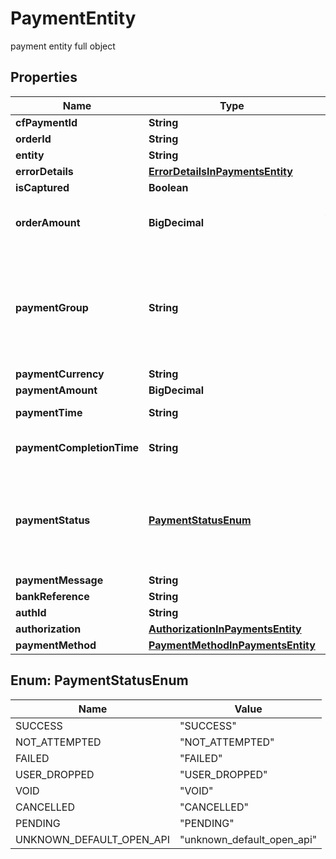 

# PaymentEntity

payment entity full object

## Properties

| Name | Type | Description | Notes |
|------------ | ------------- | ------------- | -------------|
|**cfPaymentId** | **String** |  |  [optional] |
|**orderId** | **String** |  |  [optional] |
|**entity** | **String** |  |  [optional] |
|**errorDetails** | [**ErrorDetailsInPaymentsEntity**](ErrorDetailsInPaymentsEntity.md) |  |  [optional] |
|**isCaptured** | **Boolean** |  |  [optional] |
|**orderAmount** | **BigDecimal** | Order amount can be different from payment amount if you collect service fee from the customer |  [optional] |
|**paymentGroup** | **String** | Type of payment group. One of [&#39;prepaid_card&#39;, &#39;upi_ppi_offline&#39;, &#39;cash&#39;, &#39;upi_credit_card&#39;, &#39;paypal&#39;, &#39;net_banking&#39;, &#39;cardless_emi&#39;, &#39;credit_card&#39;, &#39;bank_transfer&#39;, &#39;pay_later&#39;, &#39;debit_card_emi&#39;, &#39;debit_card&#39;, &#39;wallet&#39;, &#39;upi_ppi&#39;, &#39;upi&#39;, &#39;credit_card_emi&#39;] |  [optional] |
|**paymentCurrency** | **String** |  |  [optional] |
|**paymentAmount** | **BigDecimal** |  |  [optional] |
|**paymentTime** | **String** | This is the time when the payment was initiated |  [optional] |
|**paymentCompletionTime** | **String** | This is the time when the payment reaches its terminal state |  [optional] |
|**paymentStatus** | [**PaymentStatusEnum**](#PaymentStatusEnum) | The transaction status can be one of  [\&quot;SUCCESS\&quot;, \&quot;NOT_ATTEMPTED\&quot;, \&quot;FAILED\&quot;, \&quot;USER_DROPPED\&quot;, \&quot;VOID\&quot;, \&quot;CANCELLED\&quot;, \&quot;PENDING\&quot;] |  [optional] |
|**paymentMessage** | **String** |  |  [optional] |
|**bankReference** | **String** |  |  [optional] |
|**authId** | **String** |  |  [optional] |
|**authorization** | [**AuthorizationInPaymentsEntity**](AuthorizationInPaymentsEntity.md) |  |  [optional] |
|**paymentMethod** | [**PaymentMethodInPaymentsEntity**](PaymentMethodInPaymentsEntity.md) |  |  [optional] |



## Enum: PaymentStatusEnum

| Name | Value |
|---- | -----|
| SUCCESS | &quot;SUCCESS&quot; |
| NOT_ATTEMPTED | &quot;NOT_ATTEMPTED&quot; |
| FAILED | &quot;FAILED&quot; |
| USER_DROPPED | &quot;USER_DROPPED&quot; |
| VOID | &quot;VOID&quot; |
| CANCELLED | &quot;CANCELLED&quot; |
| PENDING | &quot;PENDING&quot; |
| UNKNOWN_DEFAULT_OPEN_API | &quot;unknown_default_open_api&quot; |



